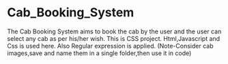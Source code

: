 # Cab_Booking_System
The Cab Booking System aims to book the cab by the user and the user can select any cab as per his/her wish.
This is CSS project.
Html,Javascript and Css is used here.
Also Regular expression is applied.
(Note-Consider cab images,save and name them in a single folder,then use it in code) 
